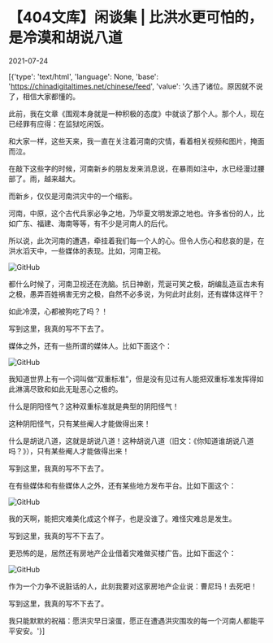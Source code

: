 # 【404文库】闲谈集 | 比洪水更可怕的，是冷漠和胡说八道

2021-07-24

[{'type': 'text/html', 'language': None, 'base': 'https://chinadigitaltimes.net/chinese/feed', 'value': '久违了诸位。原因就不说了，相信大家都懂的。

此前，我在文章《围观本身就是一种积极的态度》中就谈了那个人。那个人，现在已经罪有应得：在监狱吃闲饭。

和大家一样，这些天来，我一直在关注着河南的灾情，看着相关视频和图片，掩面而泣。

在敲下这些字的时候，河南新乡的朋友发来消息说，在暴雨如注中，水已经漫过腰部了。雨，越来越大。

而新乡，仅仅是河南洪灾中的一个缩影。

河南，中原，这个古代兵家必争之地，乃华夏文明发源之地也。许多省份的人，比如广东、福建、海南等等，有不少是河南人的后代。

所以说，此次河南的遭遇，牵挂着我们每一个人的心。但令人伤心和悲哀的是，在洪水滔天中，一些媒体的表现。比如，河南卫视。

![GitHub](https://chinadigitaltimes.net/chinese/files/2021/07/image-1627109795036.png)

都什么时候了，河南卫视还在洗脑。抗日神剧，荒诞可笑之极，胡编乱造亘古未有之极，愚弄百姓祸害无穷之极，自然不必多说，为何此时此刻，还有媒体这样干？

如此冷漠，心都被狗吃了吗？！

写到这里，我真的写不下去了。

媒体之外，还有一些所谓的媒体人。比如下面这个：

![GitHub](https://chinadigitaltimes.net/chinese/files/2021/07/image-1627109927716.png)

我知道世界上有一个词叫做“双重标准”，但是没有见过有人能把双重标准发挥得如此淋漓尽致和如此无耻恶心之极的。

什么是阴阳怪气？这种双重标准就是典型的阴阳怪气！

这种阴阳怪气，只有某些阉人才能做得出来！

什么是胡说八道，这就是胡说八道！这种胡说八道（旧文：《你知道谁胡说八道吗？》），只有某些阉人才能做得出来！

写到这里，我真的写不下去了。

在有些媒体和有些媒体人之外，还有某些地方发布平台。比如下面这个：

![GitHub](https://chinadigitaltimes.net/chinese/files/2021/07/image-1627109966493.png)

我的天啊，能把灾难美化成这个样子，也是没谁了。难怪灾难总是发生。

写到这里，我真的写不下去了。

更恐怖的是，居然还有房地产企业借着灾难做买楼广告。比如下面这个：

![GitHub](https://chinadigitaltimes.net/chinese/files/2021/07/image-1627109993802.png)

作为一个力争不说脏话的人，此刻我要对这家房地产企业说：曹尼玛！去死吧！

写到这里，我真的写不下去了。

我只能默默的祝福：愿洪灾早日滚蛋，愿正在遭遇洪灾围攻的每一个河南人都能平平安安。'}]